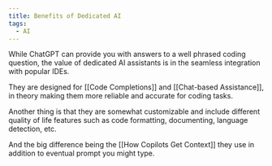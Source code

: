 ```yaml
---
title: Benefits of Dedicated AI
tags:
  - AI
---
```

While ChatGPT can provide you with answers to a well phrased coding question, the value of dedicated AI assistants is in the seamless integration with popular IDEs.

They are designed for [[Code Completions]] and [[Chat-based Assistance]], in theory making them more reliable and accurate for coding tasks.

Another thing is that they are somewhat customizable and include different quality of life features such as code formatting, documenting, language detection, etc.

And the big difference being the [[How Copilots Get Context]] they use in addition to eventual prompt you might type.